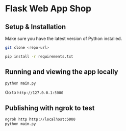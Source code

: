 # Flask Web App Shop

## Setup & Installation

Make sure you have the latest version of Python installed.

```bash
git clone <repo-url>
```

```bash
pip install -r requirements.txt
```

## Running and viewing the app locally

```bash
python main.py
```

Go to `http://127.0.0.1:5000`


## Publishing with ngrok to test

```bash
ngrok http http://localhost:5000
python main.py
```
